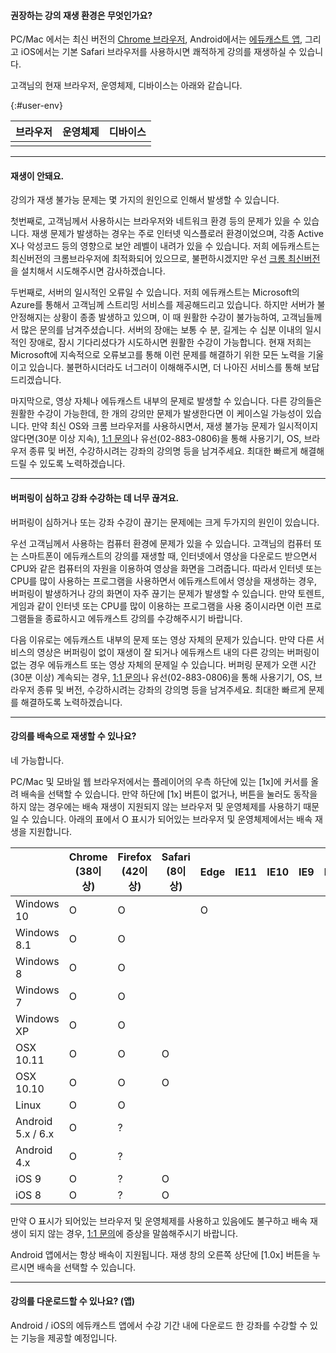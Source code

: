 
#### 권장하는 강의 재생 환경은 무엇인가요?

PC/Mac 에서는 최신 버전의 [Chrome 브라우저](https://www.google.co.kr/chrome/browser/desktop/),
Android에서는 [에듀캐스트 앱](https://play.google.com/store/apps/details?id=com.tntcrowd.educast),
그리고 iOS에서는 기본 Safari 브라우저를 사용하시면 쾌적하게 강의를 재생하실 수 있습니다.

고객님의 현재 브라우저, 운영체제, 디바이스는 아래와 같습니다.

{:#user-env}

|            브라우저           |         운영체제         |            디바이스          |
|-------------------------------|--------------------------|------------------------------|
| <span class="browser"></span> | <span class="os"></span> | <span class="device"></span> |

---

#### 재생이 안돼요.
강의가 재생 불가능 문제는 몇 가지의 원인으로 인해서 발생할 수 있습니다.

첫번째로, 고객님께서 사용하시는 브라우저와 네트워크 환경 등의 문제가 있을 수 있습니다.
재생 문제가 발생하는 경우는 주로 인터넷 익스플로러 환경이었으며,
각종 Active X나 악성코드 등의 영향으로 보안 레벨이 내려가 있을 수 있습니다.
저희 에듀캐스트는 최신버전의 크롬브라우저에 최적화되어 있으므로,
불편하시겠지만 우선 [크롬 최신버전](https://www.google.co.kr/chrome/browser/desktop/)을 설치해서 시도해주시면 감사하겠습니다.

두번째로, 서버의 일시적인 오류일 수 있습니다.
저희 에듀캐스트는 Microsoft의 Azure를 통해서 고객님께 스트리밍 서비스를 제공해드리고 있습니다.
하지만 서버가 불안정해지는 상황이 종종 발생하고 있으며,
이 때 원활한 수강이 불가능하여, 고객님들께서 많은 문의를 남겨주셨습니다.
서버의 장애는 보통 수 분, 길게는 수 십분 이내의 일시적인 장애로, 잠시 기다리셨다가 시도하시면 원활한 수강이 가능합니다.
현재 저희는 Microsoft에 지속적으로 오류보고를 통해 이런 문제를 해결하기 위한 모든 노력을 기울이고 있습니다.
불편하시더라도 너그러이 이해해주시면, 더 나아진 서비스를 통해 보답드리겠습니다.

마지막으로, 영상 자체나 에듀캐스트 내부의 문제로 발생할 수 있습니다.
다른 강의들은 원활한 수강이 가능한데, 한 개의 강의만 문제가 발생한다면 이 케이스일 가능성이 있습니다.
만약 최신 OS와 크롬 브라우저를 사용하시면서, 재생 불가능 문제가 일시적이지 않다면(30분 이상 지속),
[1:1 문의](https://educast.pro/support/qna/create/)나 유선(02-883-0806)을 통해 사용기기, OS, 브라우저 종류 및 버전, 수강하시려는 강좌의 강의명 등을 남겨주세요.
최대한 빠르게 해결해드릴 수 있도록 노력하겠습니다.

---

#### 버퍼링이 심하고 강좌 수강하는 데 너무 끊겨요.
버퍼링이 심하거나 또는 강좌 수강이 끊기는 문제에는 크게 두가지의 원인이 있습니다.

우선 고객님께서 사용하는 컴퓨터 환경에 문제가 있을 수 있습니다.
고객님의 컴퓨터 또는 스마트폰이 에듀캐스트의 강의를 재생할 때, 인터넷에서 영상을 다운로드 받으면서
CPU와 같은 컴퓨터의 자원을 이용하여 영상을 화면을 그려줍니다.
따라서 인터넷 또는 CPU를 많이 사용하는 프로그램을 사용하면서 에듀캐스트에서 영상을 재생하는 경우,
버퍼링이 발생하거나 강의 화면이 자주 끊기는 문제가 발생할 수 있습니다.
만약 토렌트, 게임과 같이 인터넷 또는 CPU를 많이 이용하는 프로그램을 사용 중이시라면 이런 프로그램들을
종료하시고 에듀캐스트 강의를 수강해주시기 바랍니다.

다음 이유로는 에듀캐스트 내부의 문제 또는 영상 자체의 문제가 있습니다.
만약 다른 서비스의 영상은 버퍼링이 없이 재생이 잘 되거나 에듀캐스트 내의 다른 강의는 버퍼링이 없는 경우
에듀캐스트 또는 영상 자체의 문제일 수 있습니다. 버퍼링 문제가 오랜 시간(30분 이상) 계속되는 경우,
[1:1 문의](https://educast.pro/support/qna/create/)나 유선(02-883-0806)을 통해 사용기기, OS, 브라우저 종류 및 버전, 수강하시려는 강좌의 강의명 등을 남겨주세요. 최대한 빠르게 문제를 해결하도록 노력하겠습니다.

---

#### 강의를 배속으로 재생할 수 있나요?
네 가능합니다.

PC/Mac 및 모바일 웹 브라우저에서는 플레이어의 우측 하단에 있는 [1x]에 커서를 올려 배속을 선택할 수 있습니다.
만약 하단에 [1x] 버튼이 없거나, 버튼을 눌러도 동작을 하지 않는 경우에는 배속 재생이 지원되지 않는 브라우저 및 운영체제를 사용하기 때문일 수 있습니다.
아래의 표에서 O 표시가 되어있는 브라우저 및 운영체제에서는 배속 재생을 지원합니다.

|                   | Chrome<br>(38이상) | Firefox<br>(42이상) | Safari<br>(8이상) | Edge | IE11 | IE10 | IE9 | IE8 | Android<br>Browser |
|-------------------|-----------------|------------------|----------------|------|------|------|-----|-----|-----------------|
| Windows 10        |        O        |         O        |                |   O  |      |      |     |     |                 |
| Windows 8.1       |        O        |         O        |                |      |      |      |     |     |                 |
| Windows 8         |        O        |         O        |                |      |      |      |     |     |                 |
| Windows 7         |        O        |         O        |                |      |      |      |     |     |                 |
| Windows XP        |        O        |         O        |                |      |      |      |     |     |                 |
| OSX 10.11         |        O        |         O        |        O       |      |      |      |     |     |                 |
| OSX 10.10         |        O        |         O        |        O       |      |      |      |     |     |                 |
| Linux             |        O        |         O        |                |      |      |      |     |     |                 |
| Android 5.x / 6.x |        O        |         ?        |                |      |      |      |     |     |        O        |
| Android 4.x       |        O        |         ?        |                |      |      |      |     |     |        O        |
| iOS 9             |        O        |         ?        |        O       |      |      |      |     |     |                 |
| iOS 8             |        O        |         ?        |        O       |      |      |      |     |     |                 |

만약 O 표시가 되어있는 브라우저 및 운영체제를 사용하고 있음에도 불구하고 배속 재생이 되지 않는 경우,
[1:1 문의](https://educast.pro/support/qna/create/)에 증상을 말씀해주시기 바랍니다.

Android 앱에서는 항상 배속이 지원됩니다. 재생 창의 오른쪽 상단에 [1.0x] 버튼을 누르시면 배속을 선택할 수 있습니다.

---

#### 강의를 다운로드할 수 있나요? (앱)
Android / iOS의 에듀캐스트 앱에서 수강 기간 내에 다운로드 한 강좌를 수강할 수 있는 기능을 제공할 예정입니다.
